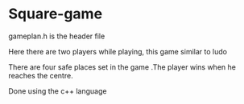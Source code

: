 # Square-game

gameplan.h is the header file 

Here there are two players while playing, this game similar to ludo 

There are four safe places set in the game .The player wins when he reaches the centre.

Done using the c++ language
